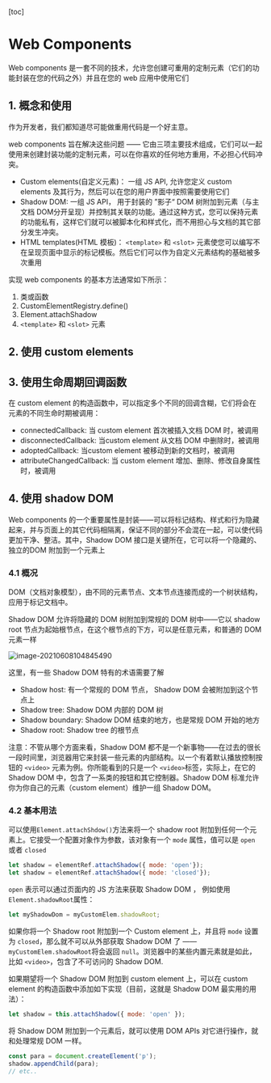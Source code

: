 [toc]

# Web Components

Web components 是一套不同的技术，允许您创建可重用的定制元素（它们的功能封装在您的代码之外）并且在您的 web 应用中使用它们

## 1. 概念和使用

作为开发者，我们都知道尽可能做重用代码是一个好主意。

web components 旨在解决这些问题 —— 它由三项主要技术组成，它们可以一起使用来创建封装功能的定制元素，可以在你喜欢的任何地方重用，不必担心代码冲突。

- Custom elements(自定义元素)： 一组 JS API, 允许您定义 custom elements 及其行为，然后可以在您的用户界面中按照需要使用它们
- Shadow DOM: 一组 JS API， 用于封装的 ”影子“ DOM 树附加到元素（与主文档 DOM分开呈现）并控制其关联的功能。通过这种方式，您可以保持元素的功能私有，这样它们就可以被脚本化和样式化，而不用担心与文档的其它部分发生冲突。
- HTML templates(HTML 模板)： `<template>` 和 `<slot>` 元素使您可以编写不在呈现页面中显示的标记模板。然后它们可以作为自定义元素结构的基础被多次重用

实现 web components 的基本方法通常如下所示：

1. 类或函数
2. CustomElementRegistry.define()
3. Element.attachShadow
4.  `<template>` 和 `<slot>` 元素



## 2. 使用 custom elements



## 3. 使用生命周期回调函数

在 custom element 的构造函数中，可以指定多个不同的回调含糊，它们将会在元素的不同生命时期被调用：

- connectedCallback: 当 custom element 首次被插入文档 DOM 时，被调用
- disconnectedCallback: 当custom element 从文档 DOM 中删除时，被调用
- adoptedCallback: 当custom element 被移动到新的文档时，被调用
- attributeChangedCallback: 当 custom element 增加、删除、修改自身属性时，被调用





## 4. 使用 shadow DOM

Web components 的一个重要属性是封装——可以将标记结构、样式和行为隐藏起来，并与页面上的其它代码相隔离，保证不同的部分不会混在一起，可以使代码更加干净、整洁。其中，Shadow DOM 接口是关键所在，它可以将一个隐藏的、独立的DOM 附加到一个元素上

### 4.1 概况

DOM（文档对象模型），由不同的元素节点、文本节点连接而成的一个树状结构，应用于标记文档中。

Shadow DOM 允许将隐藏的 DOM 树附加到常规的 DOM 树中——它以 shadow root 节点为起始根节点，在这个根节点的下方，可以是任意元素，和普通的 DOM 元素一样

![image-20210608104845490](/Users/ardor/Desktop/MyGitHub/web-study-record/web-components/img/shadow-dom-tree.png)

这里，有一些 Shadow DOM 特有的术语需要了解

- Shadow host: 有一个常规的 DOM 节点， Shadow DOM 会被附加到这个节点上
- Shadow tree: Shadow DOM 内部的 DOM 树
- Shadow boundary: Shadow DOM 结束的地方，也是常规 DOM 开始的地方
- Shadow root: Shadow tree 的根节点

注意：不管从哪个方面来看，Shadow DOM 都不是一个新事物——在过去的很长一段时间里，浏览器用它来封装一些元素的内部结构。以一个有着默认播放控制按钮的 `<video>` 元素为例。你所能看到的只是一个 `<video>`标签，实际上，在它的 Shadow DOM 中，包含了一系类的按钮和其它控制器。Shadow DOM 标准允许你为你自己的元素（custom element）维护一组 Shadow DOM。

### 4.2 基本用法

可以使用`Element.attachShdow()`方法来将一个 shadow root 附加到任何一个元素上。它接受一个配置对象作为参数，该对象有一个  `mode` 属性，值可以是 `open` 或者 `closed`

```js
let shadow = elementRef.attachShadow({ mode: 'open'});
let shadow = elementRef.attachShadow({ mode: 'closed'});
```

`open` 表示可以通过页面内的 JS 方法来获取 Shadow DOM ， 例如使用 `Element.shadowRoot`属性：

```js
let myShadowDom = myCustomElem.shadowRoot;
```

如果你将一个 Shadow root 附加到一个 Custom element 上，并且将 `mode` 设置为 `closed`，那么就不可以从外部获取 Shadow DOM 了  —— `myCustomElem.shadowRoot`将会返回 `null`。浏览器中的某些内置元素就是如此，比如 `<video>`，包含了不可访问的  Shadow DOM.

如果期望将一个 Shadow DOM 附加到 custom element 上，可以在 custom element 的构造函数中添加如下实现（目前，这就是 Shadow DOM 最实用的用法）：

```js
let shadow = this.attachShadow({ mode: 'open' });
```

将 Shadow DOM 附加到一个元素后，就可以使用 DOM APIs 对它进行操作，就和处理常规 DOM 一样。

```js
const para = document.createElement('p');
shadow.appendChild(para);
// etc..
```















